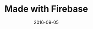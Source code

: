 ---
layout: site
title: "Made with Firebase"
date: 2016-09-05
categories: [community]
version: 1.6.1
major: 1
minor: 6
patch: 1
slug: made-with-firebase
link: https://madewithfirebase.com/
permalink: /sites/:slug
---